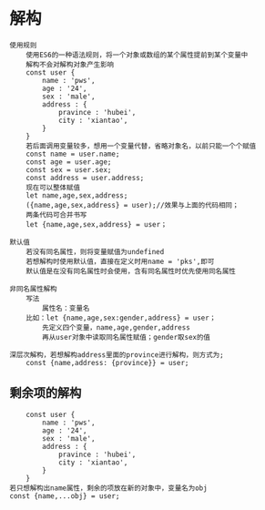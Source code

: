 # 解构
    使用规则
        使用ES6的一种语法规则，将一个对象或数组的某个属性提前到某个变量中
        解构不会对解构对象产生影响
        const user {
            name : 'pws',
            age : '24',
            sex : 'male',
            address : {
                pravince : 'hubei',
                city : 'xiantao',
            }
        }
        若后面调用变量较多，想用一个变量代替，省略对象名，以前只能一个个赋值
        const name = user.name;
        const age = user.age;
        const sex = user.sex;
        const address = user.address;
        现在可以整体赋值
        let name,age,sex,address;
        ({name,age,sex,address} = user);//效果与上面的代码相同；
        两条代码可合并书写
        let {name,age,sex,address} = user；

    默认值
        若没有同名属性，则将变量赋值为undefined
        若想解构时使用默认值，直接在定义时用name = 'pks',即可
        默认值是在没有同名属性时会使用，含有同名属性时优先使用同名属性

    非同名属性解构
        写法
            属性名：变量名
        比如：let {name,age,sex:gender,address} = user；
            先定义四个变量，name,age,gender,address
            再从user对象中读取同名属性赋值；gender取sex的值

    深层次解构，若想解构address里面的province进行解构，则方式为;
        const {name,address: {province}} = user;


##  剩余项的解构
        const user {
            name : 'pws',
            age : '24',
            sex : 'male',
            address : {
                pravince : 'hubei',
                city : 'xiantao',
            }
        }
    若只想解构出name属性，剩余的项放在新的对象中，变量名为obj
    const {name,...obj} = user;


    